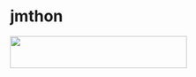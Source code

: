 # jmthon

<p align="left"><a href="https://heroku.com/deploy?template=https://github.com/x02lx/mus1"> <img src="https://img.shields.io/badge/Deploy%20To%20Heroku-purple?style=for-the-badge&logo=heroku" width="320" height="58.45"/></a></p>
